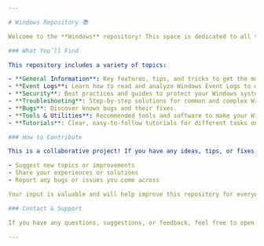 ```yaml
---

# Windows Repository 📚

Welcome to the **Windows** repository! This space is dedicated to all things related to **Windows**—whether it's understanding the operating system, troubleshooting issues, improving security, or exploring useful features. This repository aims to be a helpful resource for anyone using or managing Windows systems.

### What You’ll Find

This repository includes a variety of topics:

- **General Information**: Key features, tips, and tricks to get the most out of Windows.
- **Event Logs**: Learn how to read and analyze Windows Event Logs to monitor your system and resolve issues.
- **Security**: Best practices and guides to protect your Windows system from potential threats.
- **Troubleshooting**: Step-by-step solutions for common and complex Windows issues.
- **Bugs**: Discover known bugs and their fixes.
- **Tools & Utilities**: Recommended tools and software to make your Windows experience smoother.
- **Tutorials**: Clear, easy-to-follow tutorials for different tasks on Windows.

### How to Contribute

This is a collaborative project! If you have any ideas, tips, or fixes, feel free to contribute. You can:

- Suggest new topics or improvements
- Share your experiences or solutions
- Report any bugs or issues you come across

Your input is valuable and will help improve this repository for everyone!

### Contact & Support

If you have any questions, suggestions, or feedback, feel free to open an issue or reach out. This is a growing project, and we're always looking for ways to make it better.

---
```

